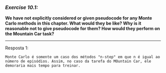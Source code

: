 ### *Exercise 10.1:*

**We have not explicitly considered or given pseudocode for any Monte Carlo
methods in this chapter. What would they be like? Why is it reasonable not to give
pseudocode for them? How would they perform on the Mountain Car task?**

---
Resposta 1:

```
Monte Carlo é somente um caso dos métodos "n-step" em que n é igual ao número de episódios. Assim, no caso da tarefa do MOuntain Car, ele demoraria mais tempo para treinar.
```
